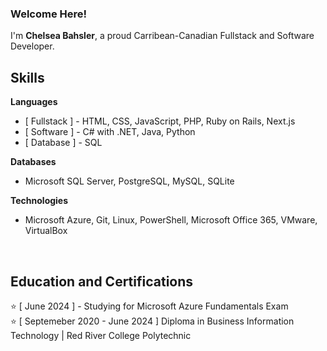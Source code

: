 ### Welcome Here!
I'm **Chelsea Bahsler**, a proud Carribean-Canadian Fullstack and Software Developer. <br>

## Skills

**Languages**

* [  Fullstack  ] - HTML, CSS, JavaScript, PHP, Ruby on Rails, Next.js <br>
* [  Software  ] - C# with .NET, Java, Python
* [  Database  ] - SQL

**Databases**

* Microsoft SQL Server, PostgreSQL, MySQL, SQLite


**Technologies**

* Microsoft Azure, Git, Linux, PowerShell, Microsoft Office 365, VMware, VirtualBox

<br>

## Education and Certifications
⭐ [  June 2024  ] - Studying for Microsoft Azure Fundamentals Exam <br>
⭐ [  Septemeber 2020 - June 2024  ] Diploma in Business Information Technology | Red River College Polytechnic
